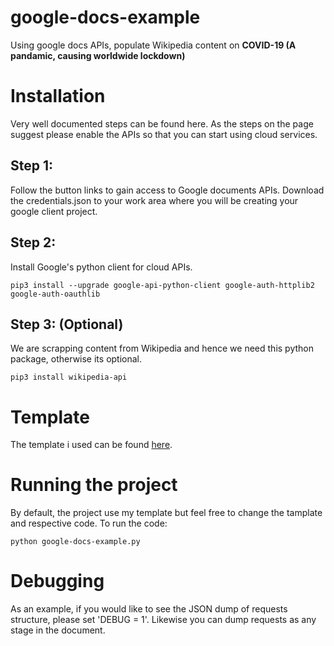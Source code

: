 # google-docs-example
Using google docs APIs, populate Wikipedia content on **COVID-19 (A pandamic, causing worldwide lockdown)**

# Installation
Very well documented steps can be found here. As the steps on the page suggest please enable the APIs so that you can start using cloud services. 
## Step 1: 
Follow the button links to gain access to Google documents APIs. Download the credentials.json to your work area where you will be creating your google client project. 

## Step 2:
Install Google's python client for cloud APIs. 

```pip3 install --upgrade google-api-python-client google-auth-httplib2 google-auth-oauthlib```

## Step 3: (Optional)
We are scrapping content from Wikipedia and hence we need this python package, otherwise its optional. 

```pip3 install wikipedia-api```

# Template 
The template i used can be found [here](https://docs.google.com/document/d/1a0C3AQ290uc0yFcVhLD36sj12mQdmv_VnSjh4WhnNvQ/edit?usp=sharing).

# Running the project
By default, the project use my template but feel free to change the tamplate and respective code. To run the code: 

```python google-docs-example.py```

# Debugging
As an example, if you would like to see the JSON dump of requests structure, please set 'DEBUG = 1'. Likewise you can dump requests as any stage in the document. 
